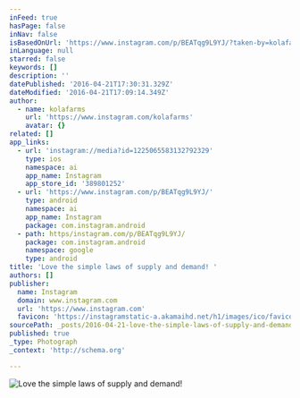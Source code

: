 ```yaml
---
inFeed: true
hasPage: false
inNav: false
isBasedOnUrl: 'https://www.instagram.com/p/BEATqg9L9YJ/?taken-by=kolafarms&hl=en'
inLanguage: null
starred: false
keywords: []
description: ''
datePublished: '2016-04-21T17:30:31.329Z'
dateModified: '2016-04-21T17:09:14.349Z'
author:
  - name: kolafarms
    url: 'https://www.instagram.com/kolafarms'
    avatar: {}
related: []
app_links:
  - url: 'instagram://media?id=1225065583132792329'
    type: ios
    namespace: ai
    app_name: Instagram
    app_store_id: '389801252'
  - url: 'https://www.instagram.com/p/BEATqg9L9YJ/'
    type: android
    namespace: ai
    app_name: Instagram
    package: com.instagram.android
  - path: https/instagram.com/p/BEATqg9L9YJ/
    package: com.instagram.android
    namespace: google
    type: android
title: 'Love the simple laws of supply and demand! '
authors: []
publisher:
  name: Instagram
  domain: www.instagram.com
  url: 'https://www.instagram.com'
  favicon: 'https://instagramstatic-a.akamaihd.net/h1/images/ico/favicon.ico/7cdab0872b15.ico'
sourcePath: _posts/2016-04-21-love-the-simple-laws-of-supply-and-demand.md
published: true
_type: Photograph
_context: 'http://schema.org'

---
```

![Love the simple laws of supply and demand! ](https://s3-us-west-2.amazonaws.com/the-grid-img/p/4f8aa76ae2491202053ab3295b6c3da884aba3ec.jpg)